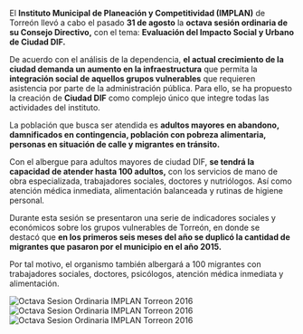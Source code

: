 
El **Instituto Municipal de Planeación y Competitividad (IMPLAN)** de Torreón llevó a cabo el pasado **31 de agosto** la **octava sesión ordinaria de su Consejo Directivo,** con el tema: **Evaluación del Impacto Social y Urbano de Ciudad DIF.**

De acuerdo con el análisis de la dependencia, **el actual crecimiento de la ciudad demanda un aumento en la infraestructura** que permita la **integración social de aquellos grupos vulnerables** que requieren asistencia por parte de la administración pública. Para ello, se ha propuesto la creación de **Ciudad DIF** como complejo único que integre todas las actividades del instituto.

La población que busca ser atendida es **adultos mayores en abandono, damnificados en contingencia, población con pobreza alimentaria, personas en situación de calle y migrantes en tránsito.**

Con el albergue para adultos mayores de ciudad DIF, **se tendrá la capacidad de atender hasta 100 adultos,** con los servicios de mano de obra especializada, trabajadores sociales, doctores y nutriólogos. Así como atención médica inmediata, alimentación balanceada y rutinas de higiene personal.

Durante esta sesión se presentaron una serie de indicadores sociales y económicos sobre los grupos vulnerables de Torreón, en donde se destacó que **en los primeros seis meses del año se duplicó la cantidad de migrantes que pasaron por el municipio en el año 2015.**

Por tal motivo, el organismo también albergará a 100 migrantes con trabajadores sociales, doctores, psicólogos, atención médica inmediata y alimentación.

<img class="img-responsive" src="2016-08-31-sesion-ordinaria/foto-3.jpg" alt="Octava Sesion Ordinaria IMPLAN Torreon 2016">

<img class="img-responsive" src="2016-08-31-sesion-ordinaria/foto-1.jpg" alt="Octava Sesion Ordinaria IMPLAN Torreon 2016">

<img class="img-responsive" src="2016-08-31-sesion-ordinaria/foto-2.jpg" alt="Octava Sesion Ordinaria IMPLAN Torreon 2016">
